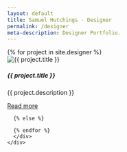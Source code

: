 ```yaml
---
layout: default
title: Samuel Hutchings - Designer
permalink: /designer
meta-description: Designer Portfolio.
---
```

<div class="container-fluid">
  <div class="row d-flex align-items-center justify-content-center flex-column">
    <div class="col">
      {% for project in site.designer %}
        <div class="card">
          <img class="card-img-top" src="{{ project.img }}" alt="{{ project.title }}">
          <div class="card-body">
            <h5 class="card-title">{{ project.title }}</h5>
            <p class="card-text">{{ project.description }}</p>
            <a href="{{ project.url }}" class="btn btn-block btn-outline-primary btn-lg">Read more</a>
          </div>
        </div>

      {% else %}

      {% endfor %}
      </div>
    </div>
  </div>
